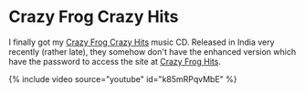 # Crazy Frog Crazy Hits

I finally got my [Crazy Frog Crazy Hits](http://www.crazyfroghits.com/) music CD. Released in India very recently (rather late), they somehow don't have the enhanced version which have the password to access the site at [Crazy Frog Hits](http://www.crazyfroghits.com/).

{% include video source="youtube" id="k85mRPqvMbE" %}